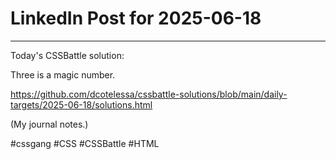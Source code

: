 # LinkedIn Post for 2025-06-18

---

Today's CSSBattle solution:

Three is a magic number.

https://github.com/dcotelessa/cssbattle-solutions/blob/main/daily-targets/2025-06-18/solutions.html

(My journal notes.)

#cssgang #CSS #CSSBattle #HTML
